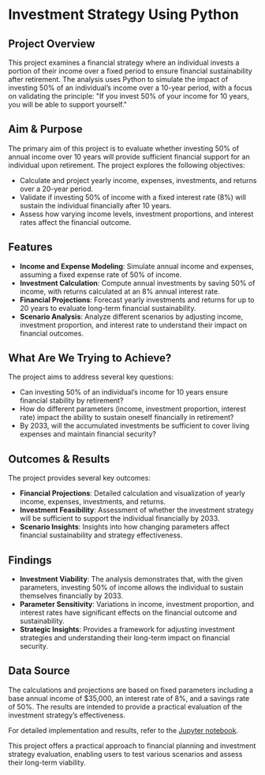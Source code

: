 # Investment Strategy Using Python

## Project Overview

This project examines a financial strategy where an individual invests a portion of their income over a fixed period to ensure financial sustainability after retirement. The analysis uses Python to simulate the impact of investing 50% of an individual’s income over a 10-year period, with a focus on validating the principle: "If you invest 50% of your income for 10 years, you will be able to support yourself."

## Aim & Purpose

The primary aim of this project is to evaluate whether investing 50% of annual income over 10 years will provide sufficient financial support for an individual upon retirement. The project explores the following objectives:

- Calculate and project yearly income, expenses, investments, and returns over a 20-year period.
- Validate if investing 50% of income with a fixed interest rate (8%) will sustain the individual financially after 10 years.
- Assess how varying income levels, investment proportions, and interest rates affect the financial outcome.

## Features

- **Income and Expense Modeling**: Simulate annual income and expenses, assuming a fixed expense rate of 50% of income.
- **Investment Calculation**: Compute annual investments by saving 50% of income, with returns calculated at an 8% annual interest rate.
- **Financial Projections**: Forecast yearly investments and returns for up to 20 years to evaluate long-term financial sustainability.
- **Scenario Analysis**: Analyze different scenarios by adjusting income, investment proportion, and interest rate to understand their impact on financial outcomes.

## What Are We Trying to Achieve?

The project aims to address several key questions:
- Can investing 50% of an individual’s income for 10 years ensure financial stability by retirement?
- How do different parameters (income, investment proportion, interest rate) impact the ability to sustain oneself financially in retirement?
- By 2033, will the accumulated investments be sufficient to cover living expenses and maintain financial security?

## Outcomes & Results

The project provides several key outcomes:
- **Financial Projections**: Detailed calculation and visualization of yearly income, expenses, investments, and returns.
- **Investment Feasibility**: Assessment of whether the investment strategy will be sufficient to support the individual financially by 2033.
- **Scenario Insights**: Insights into how changing parameters affect financial sustainability and strategy effectiveness.

## Findings

- **Investment Viability**: The analysis demonstrates that, with the given parameters, investing 50% of income allows the individual to sustain themselves financially by 2033.
- **Parameter Sensitivity**: Variations in income, investment proportion, and interest rates have significant effects on the financial outcome and sustainability.
- **Strategic Insights**: Provides a framework for adjusting investment strategies and understanding their long-term impact on financial security.

## Data Source

The calculations and projections are based on fixed parameters including a base annual income of $35,000, an interest rate of 8%, and a savings rate of 50%. The results are intended to provide a practical evaluation of the investment strategy’s effectiveness.

For detailed implementation and results, refer to the [Jupyter notebook](https://github.com/FaizanFarooq3/Financial-Analytics-with-Python/blob/main/Investment%20Strategy%20Using%20Python/Investment_Strategy_Using_Python.ipynb).

This project offers a practical approach to financial planning and investment strategy evaluation, enabling users to test various scenarios and assess their long-term viability.




